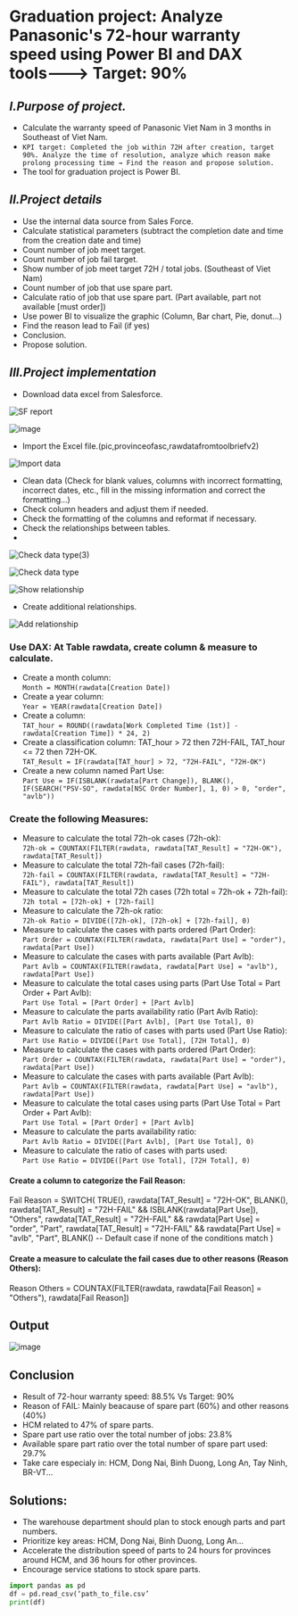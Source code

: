 # Graduation project: Analyze Panasonic's 72-hour warranty speed using Power BI and DAX tools---> Target: 90%
## *I.Purpose of project.*
- Calculate the warranty speed of Panasonic Viet Nam in 3 months in Southeast of Viet Nam.
- `KPI target: Completed the job within 72H after creation, target 90%. Analyze the time of resolution, analyze which reason make prolong processing time → Find the reason and propose solution.`
- The tool for graduation project is Power BI.
## *II.Project details*

- Use the internal data source from Sales Force.
- Calculate statistical parameters (subtract the completion date and time from the creation date and time)
- Count number of job meet target.
- Count number of job fail target.
- Show number of job meet target 72H / total jobs. (Southeast of Viet Nam)
- Count number of job that use spare part.
- Calculate ratio of job that use spare part. (Part available, part not available [must order])
- Use power BI to visualize the graphic (Column, Bar chart, Pie, donut…)
- Find the reason lead to Fail (if yes)
- Conclusion.
- Propose solution.
  
## *III.Project implementation*

- Download data excel from Salesforce.

![SF report](https://github.com/user-attachments/assets/81971f58-4d62-47d4-ba13-504ac92df2b1)

![image](https://github.com/user-attachments/assets/8e12ee6d-ee94-46a0-b790-9b026a16930e)

- Import the Excel file.(pic,provinceofasc,rawdatafromtoolbriefv2)

![Import data](https://github.com/user-attachments/assets/c42fb116-8e02-4d5a-bb34-aad74d4a5a21)

- Clean data (Check for blank values, columns with incorrect formatting, incorrect dates, etc., fill in the missing information and correct the formatting...)
- Check column headers and adjust them if needed.
- Check the formatting of the columns and reformat if necessary. 
- Check the relationships between tables.
- 
![Check data type(3)](https://github.com/user-attachments/assets/7de0126a-eac1-473e-866c-f6d94a683b91)

![Check data type](https://github.com/user-attachments/assets/70d7ac0b-ab50-409e-b3f9-f8f62a26ad85)

![Show relationship](https://github.com/user-attachments/assets/18446141-45fa-4fbe-a5f7-adb9e6899ec5)

- Create additional relationships. 

![Add relationship](https://github.com/user-attachments/assets/b0d6c05a-1027-424a-b1ed-1c7532d0fc9d)

### Use DAX: At Table rawdata, create column & measure to calculate.
- Create a month column:\
```Month = MONTH(rawdata[Creation Date])```
- Create a year column:\
```Year = YEAR(rawdata[Creation Date])```
- Create a column:\
```TAT_hour = ROUND((rawdata[Work Completed Time (1st)] - rawdata[Creation Time]) * 24, 2)```
- Create a classification column: TAT_hour > 72 then 72H-FAIL, TAT_hour <= 72 then 72H-OK.\
```TAT_Result = IF(rawdata[TAT_hour] > 72, "72H-FAIL", "72H-OK")```
- Create a new column named Part Use:\
```Part Use = IF(ISBLANK(rawdata[Part Change]), BLANK(), IF(SEARCH("PSV-SO", rawdata[NSC Order Number], 1, 0) > 0, "order", "avlb"))```

### Create the following Measures:
- Measure to calculate the total 72h-ok cases (72h-ok):\
```72h-ok = COUNTAX(FILTER(rawdata, rawdata[TAT_Result] = "72H-OK"), rawdata[TAT_Result])```
- Measure to calculate the total 72h-fail cases (72h-fail):\
```72h-fail = COUNTAX(FILTER(rawdata, rawdata[TAT_Result] = "72H-FAIL"), rawdata[TAT_Result])```
- Measure to calculate the total 72h cases (72h total = 72h-ok + 72h-fail):\
```72h total = [72h-ok] + [72h-fail]```
- Measure to calculate the 72h-ok ratio:\
```72h-ok Ratio = DIVIDE([72h-ok], [72h-ok] + [72h-fail], 0)```
- Measure to calculate the cases with parts ordered (Part Order):\
```Part Order = COUNTAX(FILTER(rawdata, rawdata[Part Use] = "order"), rawdata[Part Use])```
- Measure to calculate the cases with parts available (Part Avlb):\
```Part Avlb = COUNTAX(FILTER(rawdata, rawdata[Part Use] = "avlb"), rawdata[Part Use])```
- Measure to calculate the total cases using parts (Part Use Total = Part Order + Part Avlb):\
```Part Use Total = [Part Order] + [Part Avlb]```
- Measure to calculate the parts availability ratio (Part Avlb Ratio):\
```Part Avlb Ratio = DIVIDE([Part Avlb], [Part Use Total], 0)```
- Measure to calculate the ratio of cases with parts used (Part Use Ratio):\
```Part Use Ratio = DIVIDE([Part Use Total], [72H Total], 0)```
- Measure to calculate the cases with parts ordered (Part Order):\
```Part Order = COUNTAX(FILTER(rawdata, rawdata[Part Use] = "order"), rawdata[Part Use])```
- Measure to calculate the cases with parts available (Part Avlb):\
```Part Avlb = COUNTAX(FILTER(rawdata, rawdata[Part Use] = "avlb"), rawdata[Part Use])```
- Measure to calculate the total cases using parts (Part Use Total = Part Order + Part Avlb):\
```Part Use Total = [Part Order] + [Part Avlb]```
- Measure to calculate the parts availability ratio:\
```Part Avlb Ratio = DIVIDE([Part Avlb], [Part Use Total], 0)```
- Measure to calculate the ratio of cases with parts used:\
```Part Use Ratio = DIVIDE([Part Use Total], [72H Total], 0)```

#### Create a column to categorize the Fail Reason:
Fail Reason = 
SWITCH(
    TRUE(),
    rawdata[TAT_Result] = "72H-OK", BLANK(),
    rawdata[TAT_Result] = "72H-FAIL" && ISBLANK(rawdata[Part Use]), "Others",
    rawdata[TAT_Result] = "72H-FAIL" && rawdata[Part Use] = "order", "Part",
    rawdata[TAT_Result] = "72H-FAIL" && rawdata[Part Use] = "avlb", "Part",
    BLANK()  -- Default case if none of the conditions match
)
#### Create a measure to calculate the fail cases due to other reasons (Reason Others):
Reason Others = COUNTAX(FILTER(rawdata, rawdata[Fail Reason] = "Others"), rawdata[Fail Reason])

## Output 

![image](https://github.com/user-attachments/assets/b281fe13-ce95-479a-bc1c-0babf045b0e1)

## Conclusion
- Result of 72-hour warranty speed: 88.5% Vs Target: 90%
- Reason of FAIL: Mainly beacause of spare part (60%) and other reasons (40%)
- HCM related to 47% of spare parts.
- Spare part use ratio over the total number of jobs: 23.8%
- Available spare part ratio over the total number of spare part used: 29.7%
- Take care especialy in: HCM, Dong Nai, Binh Duong, Long An, Tay Ninh, BR-VT...

## Solutions:
- The warehouse department should plan to stock enough parts and part numbers.
- Prioritize key areas: HCM, Dong Nai, Binh Duong, Long An...
- Accelerate the distribution speed of parts to 24 hours for provinces around HCM, and 36 hours for other provinces.
- Encourage service stations to stock spare parts.
```python
import pandas as pd
df = pd.read_csv(‘path_to_file.csv’
print(df)
```
